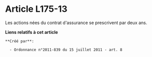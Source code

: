 # Article L175-13

Les actions nées du contrat d'assurance se prescrivent par deux ans.

**Liens relatifs à cet article**

	**Créé par**:

	  - Ordonnance n°2011-839 du 15 juillet 2011 - art. 8
